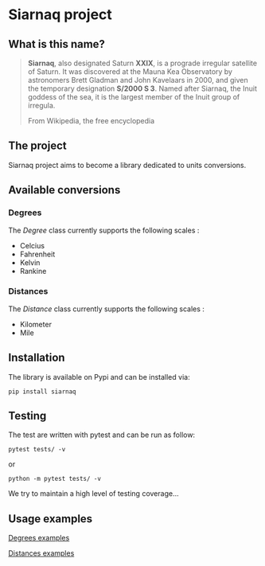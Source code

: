 # Siarnaq project

## What is this name?

> **Siarnaq**, also designated Saturn **XXIX**, is a prograde irregular 
> satellite of Saturn. It was discovered at the Mauna Kea Observatory by 
> astronomers Brett Gladman and John Kavelaars in 2000, and given the 
> temporary designation **S/2000 S 3**. Named after Siarnaq, the Inuit goddess
> of the sea, it is the largest member of the Inuit group of irregula.
>
> From Wikipedia, the free encyclopedia

## The project

Siarnaq project aims to become a library dedicated to units conversions.

## Available conversions

### Degrees

The *Degree* class currently supports the following scales :

- Celcius
- Fahrenheit
- Kelvin
- Rankine

### Distances

The *Distance* class currently supports the following scales :

- Kilometer
- Mile

## Installation

The library is available on Pypi and can be installed via: 

```pip install siarnaq```

## Testing

The test are written with pytest and can be run as follow:

```pytest tests/ -v```

or

```python -m pytest tests/ -v```

We try to maintain a high level of testing coverage...

## Usage examples

[Degrees examples](resources/docs/degrees.md)

[Distances examples](resources/docs/distances.md)